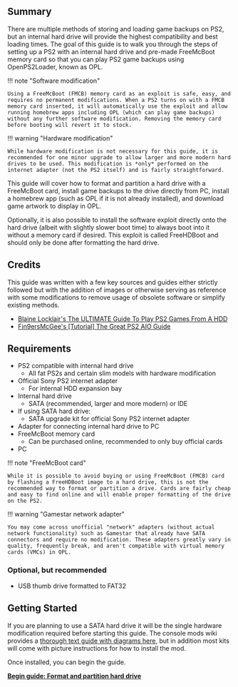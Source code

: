 ## Summary

There are multiple methods of storing and loading game backups on PS2, but an internal hard drive will provide the highest compatibility and best loading times. The goal of this guide is to walk you through the steps of setting up a PS2 with an internal hard drive and pre-made FreeMcBoot memory card so that you can play PS2 game backups using OpenPS2Loader, known as OPL.

!!! note "Software modification"

    Using a FreeMcBoot (FMCB) memory card as an exploit is safe, easy, and requires no permanent modifications. When a PS2 turns on with a FMCB memory card inserted, it will automatically use the exploit and allow running homebrew apps including OPL (which can play game backups) without any further software modification. Removing the memory card before booting will revert it to stock.

!!! warning "Hardware modification"

    While hardware modification is not necessary for this guide, it is recommended for one minor upgrade to allow larger and more modern hard drives to be used. This modification is *only* performed on the internet adapter (not the PS2 itself) and is fairly straightforward.

This guide will cover how to format and partition a hard drive with a FreeMcBoot card, install game backups to the drive directly from PC, install a homebrew app (such as OPL if it is not already installed), and download game artwork to display in OPL.

Optionally, it is also possible to install the software exploit directly onto the hard drive (albeit with slightly slower boot time) to always boot into it without a memory card if desired. This exploit is called FreeHDBoot and should only be done after formatting the hard drive.

## Credits

This guide was written with a few key sources and guides either strictly followed but with the addition of images or otherwise serving as reference with some modifications to remove usage of obsolete software or simplify existing methods.

- [Blaine Locklair's The ULTIMATE Guide To Play PS2 Games From A HDD](https://www.youtube.com/watch?v=C02j3wTuJag)
- [Fin9ersMcGee's [Tutorial] The Great PS2 AIO Guide](https://www.psx-place.com/threads/tutorial-the-great-ps2-aio-guide.30219/)

## Requirements

- PS2 compatible with internal hard drive
    - All fat PS2s and certain slim models with hardware modification
- Official Sony PS2 internet adapter
    - For internal HDD expansion bay
- Internal hard drive
    - SATA (recommended, larger and more modern) or IDE
- If using SATA hard drive:
    - SATA upgrade kit for official Sony PS2 internet adapter
- Adapter for connecting internal hard drive to PC
- FreeMcBoot memory card
    - Can be purchased online, recommended to only buy official cards
- PC

!!! note "FreeMcBoot card"

    While it is possible to avoid buying or using FreeMcBoot (FMCB) card by flashing a FreeHDBoot image to a hard drive, this is not the recommended way to format or partition a drive. Cards are fairly cheap and easy to find online and will enable proper formatting of the drive on the PS2.

!!! warning "Gamestar network adapter"

    You may come across unofficial "network" adapters (without actual network functionality) such as Gamestar that already have SATA connectors and require no modification. These adapters greatly vary in quality, frequently break, and aren't compatible with virtual memory cards (VMCs) in OPL.

### Optional, but recommended

- USB thumb drive formatted to FAT32

## Getting Started

If you are planning to use a SATA hard drive it will be the single hardware modification required before starting this guide. The console mods wiki provides a [thorough text guide with diagrams here](https://consolemods.org/wiki/PS2:SATA_Board_for_LAN_Adapter), but in addition most kits will come with picture instructions for how to install the mod.

Once installed, you can begin the guide.

[**Begin guide: Format and partition hard drive**](../create-drive-partitions/) 